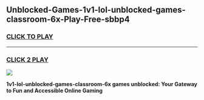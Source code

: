 
## Unblocked-Games-1v1-lol-unblocked-games-classroom-6x-Play-Free-sbbp4
<h3>
<a href="https://premium76.site?title=1v1-lol-unblocked-games-classroom-6x&ref=17A">CLICK TO PLAY</a></h3>
<hr>

<h3>
<a href="https://premium76.site?title=1v1-lol-unblocked-games-classroom-6x&ref=17A">CLICK 2 PLAY</a>
  
</h3>

<a href="https://premium76.site?title=1v1-lol-unblocked-games-classroom-6x&ref=17A"><img src="https://clearcache.store/games.png"></a>


**1v1-lol-unblocked-games-classroom-6x games unblocked: Your Gateway to Fun and Accessible Online Gaming**
